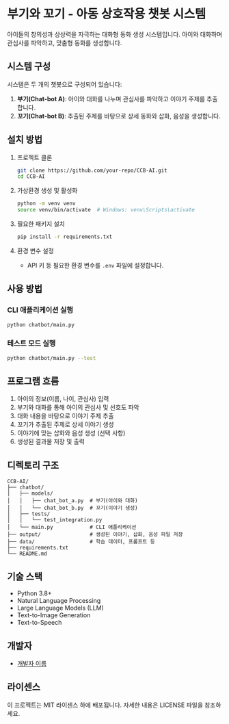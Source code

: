 # 부기와 꼬기 - 아동 상호작용 챗봇 시스템

아이들의 창의성과 상상력을 자극하는 대화형 동화 생성 시스템입니다. 아이와 대화하며 관심사를 파악하고, 맞춤형 동화를 생성합니다.

## 시스템 구성

시스템은 두 개의 챗봇으로 구성되어 있습니다:

1. **부기(Chat-bot A)**: 아이와 대화를 나누며 관심사를 파악하고 이야기 주제를 추출합니다.
2. **꼬기(Chat-bot B)**: 추출된 주제를 바탕으로 상세 동화와 삽화, 음성을 생성합니다.

## 설치 방법

1. 프로젝트 클론
   ```bash
   git clone https://github.com/your-repo/CCB-AI.git
   cd CCB-AI
   ```

2. 가상환경 생성 및 활성화
   ```bash
   python -m venv venv
   source venv/bin/activate  # Windows: venv\Scripts\activate
   ```

3. 필요한 패키지 설치
   ```bash
   pip install -r requirements.txt
   ```

4. 환경 변수 설정
   - API 키 등 필요한 환경 변수를 `.env` 파일에 설정합니다.

## 사용 방법

### CLI 애플리케이션 실행

```bash
python chatbot/main.py
```

### 테스트 모드 실행

```bash
python chatbot/main.py --test
```

## 프로그램 흐름

1. 아이의 정보(이름, 나이, 관심사) 입력
2. 부기와 대화를 통해 아이의 관심사 및 선호도 파악
3. 대화 내용을 바탕으로 이야기 주제 추출
4. 꼬기가 추출된 주제로 상세 이야기 생성
5. 이야기에 맞는 삽화와 음성 생성 (선택 사항)
6. 생성된 결과물 저장 및 출력

## 디렉토리 구조

```
CCB-AI/
├── chatbot/
│   ├── models/
│   │   ├── chat_bot_a.py  # 부기(아이와 대화)
│   │   └── chat_bot_b.py  # 꼬기(이야기 생성)
│   ├── tests/
│   │   └── test_integration.py
│   └── main.py            # CLI 애플리케이션
├── output/                # 생성된 이야기, 삽화, 음성 파일 저장
├── data/                  # 학습 데이터, 프롬프트 등
├── requirements.txt
└── README.md
```

## 기술 스택

- Python 3.8+
- Natural Language Processing
- Large Language Models (LLM)
- Text-to-Image Generation
- Text-to-Speech

## 개발자

- [개발자 이름](mailto:email@example.com)

## 라이센스

이 프로젝트는 MIT 라이센스 하에 배포됩니다. 자세한 내용은 LICENSE 파일을 참조하세요. 